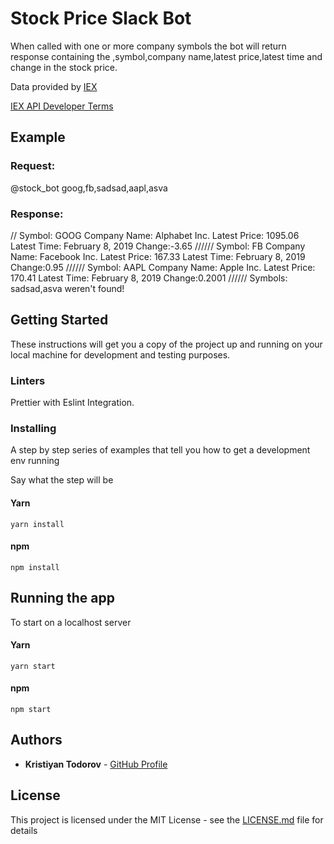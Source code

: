 # Stock Price Slack Bot
When called with one or more company symbols the bot will return response containing the ,symbol,company name,latest price,latest time and change in the stock price.

Data provided by [IEX](https://iextrading.com/developer/)

[IEX API Developer Terms](https://iextrading.com/api-terms/)

## Example

### Request:
@stock_bot  goog,fb,sadsad,aapl,asva

### Response:  
// Symbol: GOOG  Company Name: Alphabet Inc.  Latest Price: 1095.06  Latest Time: February 8, 2019  Change:-3.65 ////// Symbol: FB  Company Name: Facebook Inc.  Latest Price: 167.33  Latest Time: February 8, 2019  Change:0.95 ////// Symbol: AAPL  Company Name: Apple Inc.  Latest Price: 170.41  Latest Time: February 8, 2019  Change:0.2001 ////// Symbols: sadsad,asva weren't found!
## Getting Started

These instructions will get you a copy of the project up and running on your local machine for development and testing purposes.


### Linters

Prettier with Eslint Integration.


### Installing

A step by step series of examples that tell you how to get a development env running

Say what the step will be

#### Yarn

```
yarn install
```

#### npm

```
npm install
```

## Running the app

To start on a localhost server

#### Yarn

```
yarn start
```

#### npm

```
npm start
```


## Authors

- **Kristiyan Todorov** - [GitHub Profile](https://github.com/krisScript)

## License

This project is licensed under the MIT License - see the [LICENSE.md](LICENSE.md) file for details
